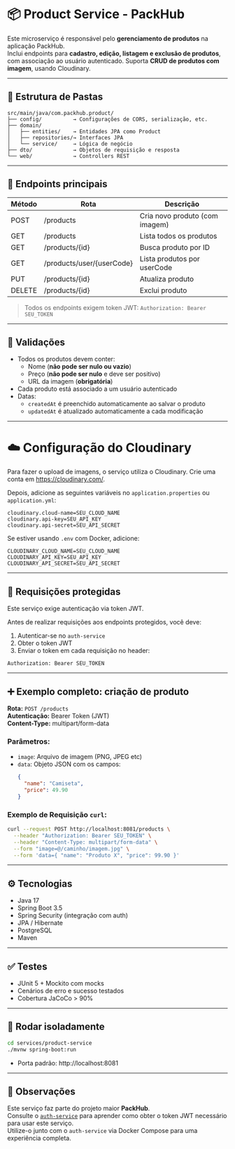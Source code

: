 # 📦 Product Service - PackHub

Este microserviço é responsável pelo **gerenciamento de produtos** na aplicação PackHub.  
Inclui endpoints para **cadastro, edição, listagem e exclusão de produtos**, com associação ao usuário autenticado. Suporta **CRUD de produtos com imagem**, usando Cloudinary.

---

## 📁 Estrutura de Pastas

```
src/main/java/com.packhub.product/
├── config/          → Configurações de CORS, serialização, etc.
├── domain/
│   ├── entities/    → Entidades JPA como Product
│   ├── repositories/→ Interfaces JPA
│   └── service/     → Lógica de negócio
├── dto/             → Objetos de requisição e resposta
└── web/             → Controllers REST
```

---

## 🧪 Endpoints principais

| Método | Rota                                | Descrição                          |
|--------|-------------------------------------|--------------------------------------|
| POST   | /products                           | Cria novo produto (com imagem)       |
| GET    | /products                           | Lista todos os produtos              |
| GET    | /products/{id}                      | Busca produto por ID                 |
| GET    | /products/user/{userCode}           | Lista produtos por userCode          |
| PUT    | /products/{id}                      | Atualiza produto                     |
| DELETE | /products/{id}                      | Exclui produto                       |

> Todos os endpoints exigem token JWT:
> `Authorization: Bearer SEU_TOKEN`

---

## 🧾 Validações

- Todos os produtos devem conter:
  - Nome (**não pode ser nulo ou vazio**)
  - Preço (**não pode ser nulo** e deve ser positivo)
  - URL da imagem (**obrigatória**)
- Cada produto está associado a um usuário autenticado
- Datas:
  - `createdAt` é preenchido automaticamente ao salvar o produto
  - `updatedAt` é atualizado automaticamente a cada modificação

---

# ☁️ Configuração do Cloudinary

Para fazer o upload de imagens, o serviço utiliza o Cloudinary. Crie uma conta em https://cloudinary.com/.

Depois, adicione as seguintes variáveis no `application.properties` ou `application.yml`:

```
cloudinary.cloud-name=SEU_CLOUD_NAME
cloudinary.api-key=SEU_API_KEY
cloudinary.api-secret=SEU_API_SECRET
```

Se estiver usando `.env` com Docker, adicione:

```
CLOUDINARY_CLOUD_NAME=SEU_CLOUD_NAME
CLOUDINARY_API_KEY=SEU_API_KEY
CLOUDINARY_API_SECRET=SEU_API_SECRET
```

---

## 🔐 Requisições protegidas

Este serviço exige autenticação via token JWT.

Antes de realizar requisições aos endpoints protegidos, você deve:

1. Autenticar-se no `auth-service`
2. Obter o token JWT
3. Enviar o token em cada requisição no header:

```
Authorization: Bearer SEU_TOKEN
```

---

## ➕ Exemplo completo: criação de produto

**Rota:** `POST /products`  
**Autenticação:** Bearer Token (JWT)  
**Content-Type:** multipart/form-data

### Parâmetros:

- `image`: Arquivo de imagem (PNG, JPEG etc)
- `data`: Objeto JSON com os campos:
  ```json
  {
    "name": "Camiseta",
    "price": 49.90
  }
  ```

### Exemplo de Requisição `curl`:

```bash
curl --request POST http://localhost:8081/products \
  --header "Authorization: Bearer SEU_TOKEN" \
  --header "Content-Type: multipart/form-data" \
  --form "image=@/caminho/imagem.jpg" \
  --form 'data={ "name": "Produto X", "price": 99.90 }'
```
---

## ⚙️ Tecnologias

- Java 17
- Spring Boot 3.5
- Spring Security (integração com auth)
- JPA / Hibernate
- PostgreSQL 
- Maven

---

## ✅ Testes

- JUnit 5 + Mockito com mocks
- Cenários de erro e sucesso testados
- Cobertura JaCoCo > 90%

---

## 🚀 Rodar isoladamente

```bash
cd services/product-service
./mvnw spring-boot:run
```

- Porta padrão: http://localhost:8081

---

## 📝 Observações

Este serviço faz parte do projeto maior **PackHub**.  
Consulte o [`auth-service`](../auth-service/README.md) para aprender como obter o token JWT necessário para usar este serviço.  
Utilize-o junto com o `auth-service` via Docker Compose para uma experiência completa.
